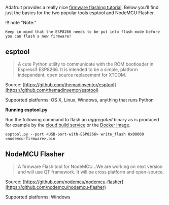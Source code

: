 Adafruit provides a really nice [firmware flashing tutorial](https://learn.adafruit.com/building-and-running-micropython-on-the-esp8266/flash-firmware). Below you'll find just the basics for the two popular tools esptool and NodeMCU Flasher.

!!! note "Note:"

    Keep in mind that the ESP8266 needs to be put into flash mode before you can flash a new firmware!


## esptool
> A cute Python utility to communicate with the ROM bootloader in Espressif ESP8266. It is intended to be a simple, platform independent, open source replacement for XTCOM.

Source: [https://github.com/themadinventor/esptool](https://github.com/themadinventor/esptool)

Supported platforms: OS X, Linux, Windows, anything that runs Python

**Running esptool.py**

Run the following command to flash an *aggregated* binary as is produced for example by the [cloud build service](build.md#cloud-build-service) or the [Docker image](build.md#docker-image).

`esptool.py --port <USB-port-with-ESP8266> write_flash 0x00000 <nodemcu-firmware>.bin`

## NodeMCU Flasher
> A firmware Flash tool for NodeMCU...We are working on next version and will use QT framework. It will be cross platform and open-source.

Source: [https://github.com/nodemcu/nodemcu-flasher](https://github.com/nodemcu/nodemcu-flasher)

Supported platforms: Windows